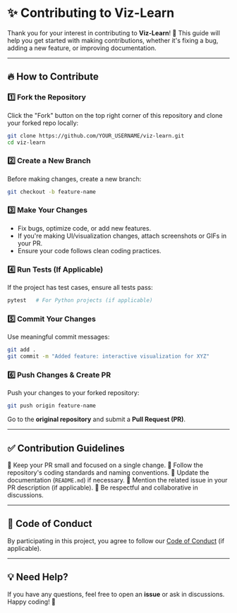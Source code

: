 # ✨ Contributing to Viz-Learn

Thank you for your interest in contributing to **Viz-Learn**! 🚀 This guide will help you get started with making contributions, whether it's fixing a bug, adding a new feature, or improving documentation.

---

## 🔥 How to Contribute

### 1️⃣ Fork the Repository
Click the "Fork" button on the top right corner of this repository and clone your forked repo locally:

```sh
git clone https://github.com/YOUR_USERNAME/viz-learn.git
cd viz-learn
```

### 2️⃣ Create a New Branch
Before making changes, create a new branch:

```sh
git checkout -b feature-name
```

### 3️⃣ Make Your Changes
- Fix bugs, optimize code, or add new features.
- If you're making UI/visualization changes, attach screenshots or GIFs in your PR.
- Ensure your code follows clean coding practices.

### 4️⃣ Run Tests (If Applicable)
If the project has test cases, ensure all tests pass:

```sh
pytest   # For Python projects (if applicable)
```

### 5️⃣ Commit Your Changes
Use meaningful commit messages:

```sh
git add .
git commit -m "Added feature: interactive visualization for XYZ"
```

### 6️⃣ Push Changes & Create PR
Push your changes to your forked repository:

```sh
git push origin feature-name
```

Go to the **original repository** and submit a **Pull Request (PR)**.

---

## ✅ Contribution Guidelines

🔹 Keep your PR small and focused on a single change.
🔹 Follow the repository's coding standards and naming conventions.
🔹 Update the documentation (`README.md`) if necessary.
🔹 Mention the related issue in your PR description (if applicable).
🔹 Be respectful and collaborative in discussions.

---

## 📜 Code of Conduct
By participating in this project, you agree to follow our [Code of Conduct](CODE_OF_CONDUCT.md) (if applicable).

---

## 💡 Need Help?
If you have any questions, feel free to open an **issue** or ask in discussions. Happy coding! 🎉
